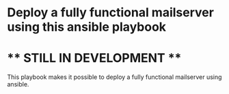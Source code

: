 # Deploy a fully functional mailserver using this ansible playbook

# ** STILL IN DEVELOPMENT **

This playbook makes it possible to deploy a fully functional mailserver using ansible.
